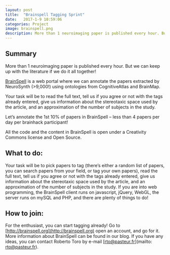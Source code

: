 ```yaml
---
layout: post
title:  "Brainspell Tagging Sprint"
date:   2017-1-9 10:59:06
categories: Project
image: brainspell.png
description: More than 1 neuroimaging paper is published every hour. But we can keep up with the literature if we do it all together!
---
```

## Summary
More than 1 neuroimaging paper is published every hour. But we can keep up with the literature if we do it all together!

[BrainSpell](http://brainspell.org/) is a web portal where we can annotate the papers extracted by NeuroSynth (>9,000!) using ontologies from CognitiveAtlas and BrainMap.

Your task will be to read the full text, tell us if you agree or not with the tags already entered, give us information about the stereotaxic space used by the article, and an approximation of the number of subjects in the study.

Let’s annotate the 1st 10% of papers in BrainSpell – less than 4 papers per day per brainhack participant!

All the code and the content in BrainSpell is open under a Creativity Commons license and Open Source.

## What to do:
Your task will be to pick papers to tag (there’s either a random list of papers, you can search papers from your field, or tag your own papers), read the full text, tell us if you agree or not with the tags already entered, give us information about the stereotaxic space used by the article, and an approximation of the number of subjects in the study. If you are into web programming, the BrainSpell client runs on javascript, jQuery, WebGL, the server runs on mySQL and PHP, and there are plenty of things to do!

## How to join:
For the enthusiast, you can start tagging already! Go to [http://brainspell.org](http://brainspell.org) open an account, and go for it. More information about BrainSpell can be found in our blog. If you have any ideas, you can contact Roberto Toro by e-mail [rto@pasteur.fr](mailto: rto@pasteur.fr).
